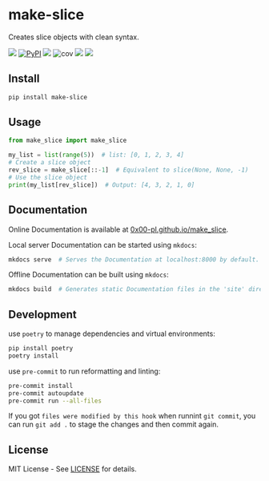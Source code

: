 # make-slice

Creates slice objects with clean syntax.

![](https://img.shields.io/github/license/0x00-pl/make_slice.svg)
[![PyPI](https://img.shields.io/pypi/v/make-slice?logo=pypi&label=PyPI%20package)](https://pypi.org/project/make-slice/)
![](https://img.shields.io/github/release/0x00-pl/make_slice)
![cov](https://0x00-pl.github.io/make_slice/badges/coverage.svg)
![](https://img.shields.io/github/issues/0x00-pl/make_slice)
![](https://img.shields.io/github/stars/0x00-pl/make_slice)

## Install

```bash
pip install make-slice
```

## Usage

```python
from make_slice import make_slice

my_list = list(range(5))  # list: [0, 1, 2, 3, 4]
# Create a slice object
rev_slice = make_slice[::-1]  # Equivalent to slice(None, None, -1)
# Use the slice object
print(my_list[rev_slice])  # Output: [4, 3, 2, 1, 0]
```

## Documentation

Online Documentation is available at [0x00-pl.github.io/make_slice](https://0x00-pl.github.io/make_slice/).

Local server Documentation can be started using `mkdocs`:

```bash
mkdocs serve  # Serves the Documentation at localhost:8000 by default.
```

Offline Documentation can be built using `mkdocs`:

```bash
mkdocs build  # Generates static Documentation files in the 'site' directory.
```

## Development

use `poetry` to manage dependencies and virtual environments:

```bash
pip install poetry
poetry install
```

use `pre-commit` to run reformatting and linting:

```bash
pre-commit install
pre-commit autoupdate
pre-commit run --all-files
```

If you got `files were modified by this hook` when runnint `git commit`,
you can run `git add .` to stage the changes and then commit again.

## License

MIT License - See [LICENSE](LICENSE) for details.
